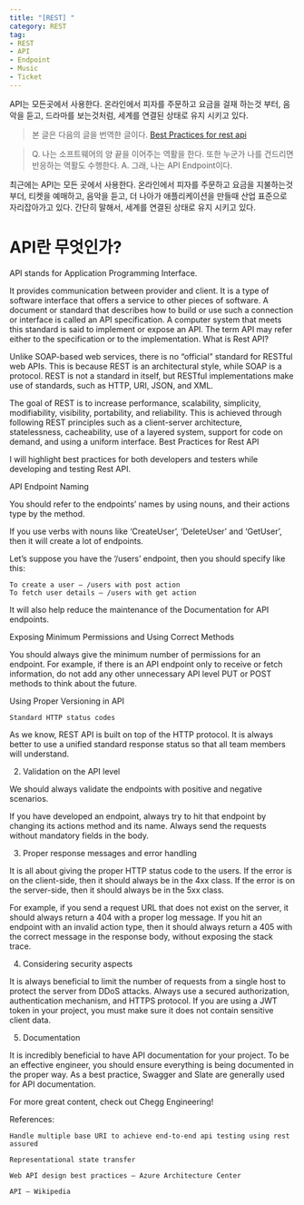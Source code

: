 ```yaml
---
title: "[REST] "
category: REST
tag:
- REST
- API
- Endpoint
- Music
- Ticket
---
```


API는 모든곳에서 사용한다. 온라인에서 피자를 주문하고 요금을 걸재 하는것 부터, 음악을 듣고, 드라마를 보는것처럼, 세계를 연결된 상태로 유지 시키고 있다.

> 본 글은 다음의 글을 번역한 글이다. [Best Practices for rest api](https://medium.com/chegg/best-practices-for-rest-api-df7417ea07e5)

> Q. 나는 소프트웨어의 양 끝을 이어주는 역활을 한다. 또한 누군가 나를 건드리면 반응하는 역활도 수행한다.
> A. 그래, 나는 API Endpoint이다. 

최근에는 API는 모든 곳에서 사용한다. 온라인에서 피자를 주문하고 요금을 지불하는것 부더, 티켓을 예매하고, 음악을 듣고, 더 나아가 애플리케이션을 만들때 산업 표준으로 자리잡아가고 있다. 간단히 말해서, 세계를 연결된 상태로 유지 시키고 있다.

# API란 무엇인가?

API stands for Application Programming Interface.

It provides communication between provider and client. It is a type of software interface that offers a service to other pieces of software. A document or standard that describes how to build or use such a connection or interface is called an API specification. A computer system that meets this standard is said to implement or expose an API. The term API may refer either to the specification or to the implementation.
What is Rest API?

Unlike SOAP-based web services, there is no “official” standard for RESTful web APIs. This is because REST is an architectural style, while SOAP is a protocol. REST is not a standard in itself, but RESTful implementations make use of standards, such as HTTP, URI, JSON, and XML.

The goal of REST is to increase performance, scalability, simplicity, modifiability, visibility, portability, and reliability. This is achieved through following REST principles such as a client-server architecture, statelessness, cacheability, use of a layered system, support for code on demand, and using a uniform interface.
Best Practices for Rest API

I will highlight best practices for both developers and testers while developing and testing Rest API.

API Endpoint Naming

You should refer to the endpoints’ names by using nouns, and their actions type by the method.

If you use verbs with nouns like ‘CreateUser’, ‘DeleteUser’ and ‘GetUser’, then it will create a lot of endpoints.

Let’s suppose you have the ‘/users’ endpoint, then you should specify like this:

    To create a user — /users with post action
    To fetch user details — /users with get action

It will also help reduce the maintenance of the Documentation for API endpoints.

Exposing Minimum Permissions and Using Correct Methods

You should always give the minimum number of permissions for an endpoint. For example, if there is an API endpoint only to receive or fetch information, do not add any other unnecessary API level PUT or POST methods to think about the future.

Using Proper Versioning in API

    Standard HTTP status codes

As we know, REST API is built on top of the HTTP protocol. It is always better to use a unified standard response status so that all team members will understand.

2. Validation on the API level

We should always validate the endpoints with positive and negative scenarios.

If you have developed an endpoint, always try to hit that endpoint by changing its actions method and its name. Always send the requests without mandatory fields in the body.

3. Proper response messages and error handling

It is all about giving the proper HTTP status code to the users. If the error is on the client-side, then it should always be in the 4xx class. If the error is on the server-side, then it should always be in the 5xx class.

For example, if you send a request URL that does not exist on the server, it should always return a 404 with a proper log message. If you hit an endpoint with an invalid action type, then it should always return a 405 with the correct message in the response body, without exposing the stack trace.

4. Considering security aspects

It is always beneficial to limit the number of requests from a single host to protect the server from DDoS attacks. Always use a secured authorization, authentication mechanism, and HTTPS protocol. If you are using a JWT token in your project, you must make sure it does not contain sensitive client data.

5. Documentation

It is incredibly beneficial to have API documentation for your project. To be an effective engineer, you should ensure everything is being documented in the proper way. As a best practice, Swagger and Slate are generally used for API documentation.

For more great content, check out Chegg Engineering!

References:

    Handle multiple base URI to achieve end-to-end api testing using rest assured

    Representational state transfer

    Web API design best practices — Azure Architecture Center

    API — Wikipedia